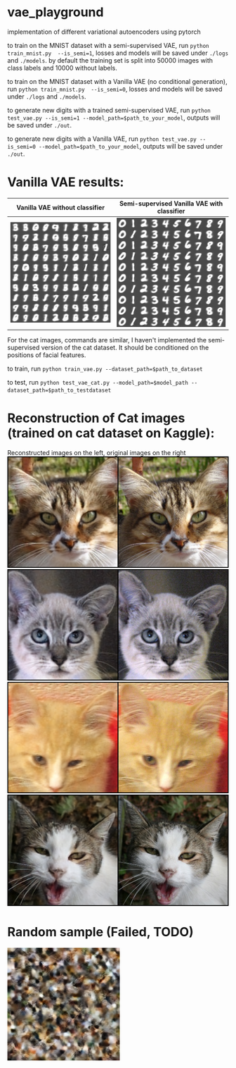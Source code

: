 # vae_playground
implementation of different variational autoencoders using pytorch

to train on the MNIST dataset with a semi-supervised VAE, run
`python train_mnist.py  --is_semi=1`, losses and models will be saved under `./logs` and `./models`.
by default the training set is split into 50000 images with class labels and 10000 without labels.

to train on the MNIST dataset with a Vanilla VAE (no conditional generation), run
`python train_mnist.py  --is_semi=0`, losses and models will be saved under `./logs` and `./models`.

to generate new digits with a trained semi-supervised VAE, run
`python test_vae.py --is_semi=1 --model_path=$path_to_your_model`, outputs will be saved under `./out`.

to generate new digits with a Vanilla VAE, run
`python test_vae.py --is_semi=0 --model_path=$path_to_your_model`, outputs will be saved under `./out`.



# Vanilla VAE results:
Vanilla VAE without classifier            |  Semi-supervised Vanilla VAE with classifier
:-------------------------:|:-------------------------:
![](imgs/mnist/no_label/full_img.png)  |  ![](imgs/mnist/semi/full_img.png) 

For the cat images, commands are similar, I haven't implemented the semi-supervised version of the cat dataset. It should be conditioned on the positions of facial features. 

to train, run `python train_vae.py --dataset_path=$path_to_dataset`

to test, run `python test_vae_cat.py --model_path=$model_path --dataset_path=$path_to_testdataset`

# Reconstruction of Cat images (trained on cat dataset on Kaggle):
Reconstructed images on the left, original images on the right
![](imgs/cat_vae/0.png) 
![](imgs/cat_vae/1.png) 
![](imgs/cat_vae/2.png) 
![](imgs/cat_vae/3.png) 

# Random sample (Failed, TODO)
![](imgs/cat_vae/0_random.png) 
